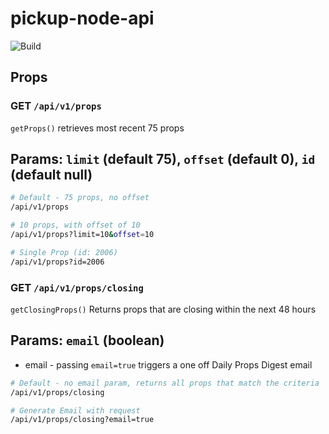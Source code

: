 # pickup-node-api

![Build](https://github.com/PlayPickUp/pickup-node-api/workflows/Build/badge.svg?branch=master)

## Props

### GET `/api/v1/props`

`getProps()` retrieves most recent 75 props

## Params: `limit` (default 75), `offset` (default 0), `id` (default null)

```sh
# Default - 75 props, no offset
/api/v1/props

# 10 props, with offset of 10
/api/v1/props?limit=10&offset=10

# Single Prop (id: 2006)
/api/v1/props?id=2006
```

### GET `/api/v1/props/closing`

`getClosingProps()` Returns props that are closing within the next 48 hours

## Params: `email` (boolean)

- email - passing `email=true` triggers a one off Daily Props Digest email

```sh
# Default - no email param, returns all props that match the criteria
/api/v1/props/closing

# Generate Email with request
/api/v1/props/closing?email=true
```
